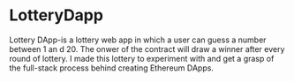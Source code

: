 # LotteryDapp
Lottery DApp-is a lottery web app in which a user can guess a number between 1 an d 20. The onwer of the contract will draw a winner after every round of lottery. I made this lottery to experiment with and get a grasp of the full-stack process behind creating Ethereum DApps.
